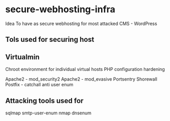 # secure-webhosting-infra

Idea
To have as secure webhosting for most attacked CMS - WordPress

## Tols used for securing host

Virtualmin
---

Chroot environment for individual virtual hosts
PHP configuration hardening

Apache2 - mod_security2
Apache2 - mod_evasive
Portsentry
Shorewall
Postfix - catchall anti user enum


## Attacking tools used for 

sqlmap
smtp-user-enum
nmap
dnsenum
